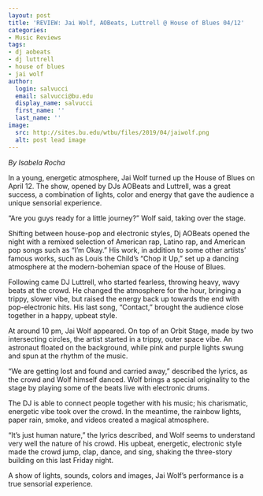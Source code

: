 ```yaml
---
layout: post
title: 'REVIEW: Jai Wolf, AOBeats, Luttrell @ House of Blues 04/12'
categories:
- Music Reviews
tags:
- dj aobeats
- dj luttrell
- house of blues
- jai wolf
author:
  login: salvucci
  email: salvucci@bu.edu
  display_name: salvucci
  first_name: ''
  last_name: ''
image:
  src: http://sites.bu.edu/wtbu/files/2019/04/jaiwolf.png
  alt: post lead image
---
```


_By Isabela Rocha_

In a young, energetic atmosphere, Jai Wolf turned up the House of Blues on April 12. The show, opened by DJs AOBeats and Luttrell, was a great success, a combination of lights, color and energy that gave the audience a unique sensorial experience.

“Are you guys ready for a little journey?” Wolf said, taking over the stage.

Shifting between house-pop and electronic styles, Dj AOBeats opened the night with a remixed selection of American rap, Latino rap, and American pop songs such as “I’m Okay.” His work, in addition to some other artists’ famous works, such as Louis the Child’s “Chop it Up,” set up a dancing atmosphere at the modern-bohemian space of the House of Blues.

Following came DJ Luttrell, who started fearless, throwing heavy, wavy beats at the crowd. He changed the atmosphere for the hour, bringing a trippy, slower vibe, but raised the energy back up towards the end with pop-electronic hits. His last song, “Contact,” brought the audience close together in a happy, upbeat style.

At around 10 pm, Jai Wolf appeared. On top of an Orbit Stage, made by two intersecting circles, the artist started in a trippy, outer space vibe. An astronaut floated on the background, while pink and purple lights swung and spun at the rhythm of the music.

“We are getting lost and found and carried away,” described the lyrics, as the crowd and Wolf himself danced. Wolf brings a special originality to the stage by playing some of the beats live with electronic drums.

The DJ is able to connect people together with his music; his charismatic, energetic vibe took over the crowd. In the meantime, the rainbow lights, paper rain, smoke, and videos created a magical atmosphere.

“It’s just human nature,” the lyrics described, and Wolf seems to understand very well the nature of his crowd. His upbeat, energetic, electronic style made the crowd jump, clap, dance, and sing, shaking the three-story building on this last Friday night.

A show of lights, sounds, colors and images, Jai Wolf’s performance is a true sensorial experience.